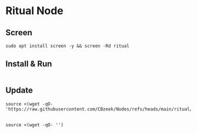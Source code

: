 #  Ritual Node

## Screen
```
sudo apt install screen -y && screen -Rd ritual
```

## Install & Run
```

```

## Update
```
source <(wget -qO- 'https://raw.githubusercontent.com/CBzeek/Nodes/refs/heads/main/ritual/update.sh')
```


## 
```
source <(wget -qO- '')
```
